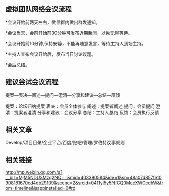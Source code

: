 虚拟团队网络会议流程
------
*会议开始前两天左右，微信群内做出群发通知。

*会议当天，会前开始前30分钟可发布近期新闻，以免无聊等待。

*会议开始前10分钟,保持安静，不能再随意发言，等待主持人到场主持。

*主持人宣布会议开始后，发布当日讨论议题。

*会后总结。


建议尝试会议流程
------
提案—表决—阐述—提问—澄清—分享和建议—总结—反馈

提案：论坛归纳提案
表决：会员全体参与
阐述：提案者阐述
提问：会员提问
澄清：提案者澄清
分享和建议：会议分享
总结：主持人总结
反馈：会员执行反馈

相关文章
------
Develop/项目目录/企业平台/百度/贴吧/管理/罗伯特议事规则

相关链接
------
http://mp.weixin.qq.com/s?__biz=MjM5NDU3Mzg2NQ==&mid=403390584&idx=1&sn=48a07d857fe10908181670cd4db29109&scene=2&srcid=0411yI5y5NfCQ0MceXWCcdhW&from=timeline&isappinstalled=0#rd